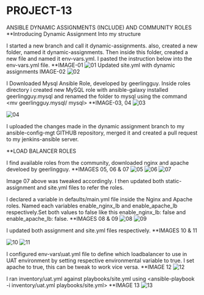 # PROJECT-13
ANSIBLE DYNAMIC ASSIGNMENTS (INCLUDE) AND COMMUNITY ROLES
**Introducing Dynamic Assignment Into my structure

I started a new branch and call it dynamic-assignments. also, created a new folder, named it dynamic-assignments. Then inside this folder, created a new file and named it env-vars.yml. I pasted the instruction below into the env-vars.yml file. **IMAGE-01
![01](https://user-images.githubusercontent.com/91284177/154841514-5bd3e7fd-20f7-4501-ba0c-ef63fb7af0da.png)
Updated site.yml with dynamic assignments IMAGE-02
![02](https://user-images.githubusercontent.com/91284177/154842320-949b2566-c8ce-4571-be40-808a5f9c3458.png)

I Downloaded Mysql Ansible Role, developed by geerlingguy. Inside roles directory i created new MySQL role with ansible-galaxy installed geerlingguy.mysql and renamed the folder to mysql using the command <mv geerlingguy.mysql/ mysql> **IMAGE-03, 04
![03](https://user-images.githubusercontent.com/91284177/154842778-10f1376c-23c0-4d1c-ad18-68fdc05e19a2.png)

![04](https://user-images.githubusercontent.com/91284177/154843076-d54fced8-0008-4eb7-a683-302785cbf3af.png)


I uploaded the changes made in the dynamic assignment branch to my ansible-config-mgt GITHUB repository, merged it and created a pull request to my jenkins-ansible server.

**LOAD BALANCER ROLES

I find available roles from the community, downloaded nginx and apache develoed by geerlingguy. **IMAGES 05, 06 & 07
![05](https://user-images.githubusercontent.com/91284177/154843328-252d595a-d902-4d94-b73a-2be6a015e477.png)
![06](https://user-images.githubusercontent.com/91284177/154843721-0a28dcc8-db9f-4632-9fa3-e487ceaaebba.png)
![07](https://user-images.githubusercontent.com/91284177/154843725-7dc62c71-5ba3-41fa-b558-89132874a69e.png)

Image 07 above was tweaked accordingly. I then updated both static-assignment and site.yml files to refer the roles.

I declared a variable in defaults/main.yml file inside the Nginx and Apache roles. Named each variables enable_nginx_lb and enable_apache_lb respectively.Set both values to false like this enable_nginx_lb: false and enable_apache_lb: false. **IMAGES 08 & 09
![08](https://user-images.githubusercontent.com/91284177/154844018-e1e53f37-7e14-4a76-a610-be1475610c52.png)
![09](https://user-images.githubusercontent.com/91284177/154844021-45a5ad3a-121b-4a92-90af-1b033a6d18fc.png)

I updated both assignment and site.yml files respectively. **IMAGES 10 & 11

![10](https://user-images.githubusercontent.com/91284177/154844446-2bd5df4c-39c9-4059-8397-6d66fd37c1b6.png)
![11](https://user-images.githubusercontent.com/91284177/154844452-500f2015-bded-4498-94a1-a7390caeda1e.png)

I configured env-vars\uat.yml file to define which loadbalancer to use in UAT environment by setting respective environmental variable to true. I set apache to true, this can be tweak to work vice versa. **IMAGE 12
![12](https://user-images.githubusercontent.com/91284177/154844633-82e41937-5bff-4060-8198-326134fc0dc7.png)

I ran inventory/uat.yml against playbooks/site.yml using <ansible-playbook -i inventory/uat.yml playbooks/site.yml> **IMAGE 13 
![13](https://user-images.githubusercontent.com/91284177/154844855-9bb92f2a-fc23-434c-8d3d-c80b507e5628.png)














